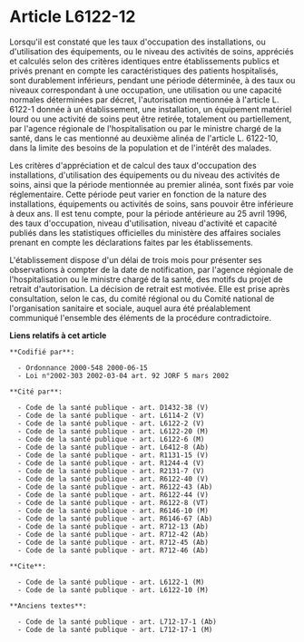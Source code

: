# Article L6122-12

Lorsqu'il est constaté que les taux d'occupation des installations, ou d'utilisation des équipements, ou le niveau des
activités de soins, appréciés et calculés selon des critères identiques entre établissements publics et privés prenant en
compte les caractéristiques des patients hospitalisés, sont durablement inférieurs, pendant une période déterminée, à des
taux ou niveaux correspondant à une occupation, une utilisation ou une capacité normales déterminées par décret,
l'autorisation mentionnée à l'article L. 6122-1 donnée à un établissement, une installation, un équipement matériel lourd ou
une activité de soins peut être retirée, totalement ou partiellement, par l'agence régionale de l'hospitalisation ou par le
ministre chargé de la santé, dans le cas mentionné au deuxième alinéa de l'article L. 6122-10, dans la limite des besoins de
la population et de l'intérêt des malades.

Les critères d'appréciation et de calcul des taux d'occupation des installations, d'utilisation des équipements ou du niveau
des activités de soins, ainsi que la période mentionnée au premier alinéa, sont fixés par voie réglementaire. Cette période
peut varier en fonction de la nature des installations, équipements ou activités de soins, sans pouvoir être inférieure à
deux ans. Il est tenu compte, pour la période antérieure au 25 avril 1996, des taux d'occupation, niveau d'utilisation,
niveau d'activité et capacité publiés dans les statistiques officielles du ministère des affaires sociales prenant en compte
les déclarations faites par les établissements.

L'établissement dispose d'un délai de trois mois pour présenter ses observations à compter de la date de notification, par
l'agence régionale de l'hospitalisation ou le ministre chargé de la santé, des motifs du projet de retrait d'autorisation. La
décision de retrait est motivée. Elle est prise après consultation, selon le cas, du comité régional ou du Comité national de
l'organisation sanitaire et sociale, auquel aura été préalablement communiqué l'ensemble des éléments de la procédure
contradictoire.

**Liens relatifs à cet article**

	**Codifié par**:

	  - Ordonnance 2000-548 2000-06-15
	  - Loi n°2002-303 2002-03-04 art. 92 JORF 5 mars 2002

	**Cité par**:

	  - Code de la santé publique - art. D1432-38 (V)
	  - Code de la santé publique - art. L6114-2 (V)
	  - Code de la santé publique - art. L6122-2 (V)
	  - Code de la santé publique - art. L6122-20 (M)
	  - Code de la santé publique - art. L6122-6 (M)
	  - Code de la santé publique - art. L6412-8 (Ab)
	  - Code de la santé publique - art. R1131-15 (V)
	  - Code de la santé publique - art. R1244-4 (V)
	  - Code de la santé publique - art. R2131-7 (V)
	  - Code de la santé publique - art. R6122-40 (V)
	  - Code de la santé publique - art. R6122-43 (Ab)
	  - Code de la santé publique - art. R6122-44 (V)
	  - Code de la santé publique - art. R6122-8 (VT)
	  - Code de la santé publique - art. R6146-10 (M)
	  - Code de la santé publique - art. R6146-67 (Ab)
	  - Code de la santé publique - art. R712-13 (Ab)
	  - Code de la santé publique - art. R712-42 (Ab)
	  - Code de la santé publique - art. R712-45 (Ab)
	  - Code de la santé publique - art. R712-46 (Ab)

	**Cite**:

	  - Code de la santé publique - art. L6122-1 (M)
	  - Code de la santé publique - art. L6122-10 (M)

	**Anciens textes**:

	  - Code de la santé publique - art. L712-17-1 (Ab)
	  - Code de la santé publique - art. L712-17-1 (M)
